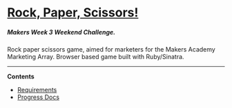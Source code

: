 # [Rock, Paper, Scissors!](https://github.com/dewinterjack/rps-challenge)

##### Makers Week 3 Weekend Challenge.

Rock paper scissors game, aimed for marketers for the Makers Academy Marketing Array. Browser based game built with Ruby/Sinatra.

---

**Contents**

* [Requirements](https://dewinterjack.gitbooks.io/rock-paper-scissors/content/requirements.html)
* [Progress Docs](https://dewinterjack.gitbooks.io/rock-paper-scissors/content/progress-documentation.html)



